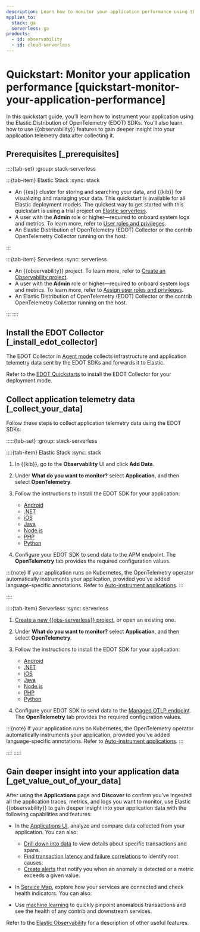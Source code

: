```yaml
---
description: Learn how to monitor your application performance using the Elastic Distribution of OpenTelemetry (EDOT) SDKs and Elastic APM.
applies_to:
  stack: ga
  serverless: ga
products:
  - id: observability
  - id: cloud-serverless
---
```


# Quickstart: Monitor your application performance [quickstart-monitor-your-application-performance]

In this quickstart guide, you’ll learn how to instrument your application using the Elastic Distribution of OpenTelemetry (EDOT) SDKs. You’ll also learn how to use {{observability}} features to gain deeper insight into your application telemetry data after collecting it.

## Prerequisites [_prerequisites]

::::{tab-set}
:group: stack-serverless

:::{tab-item} Elastic Stack
:sync: stack

* An {{es}} cluster for storing and searching your data, and {{kib}} for visualizing and managing your data. This quickstart is available for all Elastic deployment models. The quickest way to get started with this quickstart is using a trial project on [Elastic serverless](/solutions/observability/get-started.md).
* A user with the **Admin** role or higher—required to onboard system logs and metrics. To learn more, refer to [User roles and privileges](/deploy-manage/users-roles/cloud-organization/user-roles.md).
* An Elastic Distribution of OpenTelemetry (EDOT) Collector or the contrib OpenTelemetry Collector running on the host.

:::

:::{tab-item} Serverless
:sync: serverless

* An {{observability}} project. To learn more, refer to [Create an Observability project](/solutions/observability/get-started.md).
* A user with the **Admin** role or higher—required to onboard system logs and metrics. To learn more, refer to [Assign user roles and privileges](/deploy-manage/users-roles/cloud-organization/user-roles.md#general-assign-user-roles).
* An Elastic Distribution of OpenTelemetry (EDOT) Collector or the contrib OpenTelemetry Collector running on the host.

:::
::::

## Install the EDOT Collector [_install_edot_collector]

The EDOT Collector in [Agent mode](opentelemetry://reference/edot-collector/modes.md#edot-collector-as-agent) collects infrastructure and application telemetry data sent by the EDOT SDKs and forwards it to Elastic.

Refer to the [EDOT Quickstarts](opentelemetry://reference/quickstart/index.md) to install the EDOT Collector for your deployment mode.

## Collect application telemetry data [_collect_your_data]

Follow these steps to collect application telemetry data using the EDOT SDKs:

:::::{tab-set}
:group: stack-serverless

::::{tab-item} Elastic Stack
:sync: stack

1. In {{kib}}, go to the **Observability** UI and click **Add Data**.
2. Under **What do you want to monitor?** select **Application**, and then select **OpenTelemetry**.
3. Follow the instructions to install the EDOT SDK for your application:

   - [Android](opentelemetry://reference/edot-sdks/android/index.md)
   - [.NET](opentelemetry://reference/edot-sdks/dotnet/setup/index.md)
   - [iOS](opentelemetry://reference/edot-sdks/ios/index.md)
   - [Java](opentelemetry://reference/edot-sdks/java/setup/index.md)
   - [Node.js](opentelemetry://reference/edot-sdks/nodejs/setup/index.md)
   - [PHP](opentelemetry://reference/edot-sdks/php/setup/index.md)
   - [Python](opentelemetry://reference/edot-sdks/python/setup/index.md)
4. Configure your EDOT SDK to send data to the APM endpoint. The **OpenTelemetry** tab provides the required configuration values.

:::{note}
If your application runs on Kubernetes, the OpenTelemetry operator automatically instruments your application, provided you've added language-specific annotations. Refer to [Auto-instrument applications](opentelemetry://reference/quickstart/self-managed/k8s.md).
:::

::::

::::{tab-item} Serverless
:sync: serverless

1. [Create a new {{obs-serverless}} project](/solutions/observability/get-started.md), or open an existing one.
2. Under **What do you want to monitor?** select **Application**, and then select **OpenTelemetry**.
3. Follow the instructions to install the EDOT SDK for your application:

   - [Android](opentelemetry://reference/edot-sdks/android/index.md)
   - [.NET](opentelemetry://reference/edot-sdks/dotnet/setup/index.md)
   - [iOS](opentelemetry://reference/edot-sdks/ios/index.md)
   - [Java](opentelemetry://reference/edot-sdks/java/setup/index.md)
   - [Node.js](opentelemetry://reference/edot-sdks/nodejs/setup/index.md)
   - [PHP](opentelemetry://reference/edot-sdks/php/setup/index.md)
   - [Python](opentelemetry://reference/edot-sdks/python/setup/index.md)
4. Configure your EDOT SDK to send data to the [Managed OTLP endpoint](opentelemetry://reference/motlp.md). The **OpenTelemetry** tab provides the required configuration values.

:::{note}
If your application runs on Kubernetes, the OpenTelemetry operator automatically instruments your application, provided you've added language-specific annotations. Refer to [Auto-instrument applications](opentelemetry://reference/quickstart/serverless/k8s.md).
:::

::::
:::::

## Gain deeper insight into your application data  [_get_value_out_of_your_data]

After using the **Applications** page and **Discover** to confirm you’ve ingested all the application traces, metrics, and logs you want to monitor, use Elastic {{observability}} to gain deeper insight into your application data with the following capabilities and features:

* In the [Applications UI](/solutions/observability/apm/view-analyze-data.md), analyze and compare data collected from your application. You can also:

    * [Drill down into data](/solutions/observability/apm/drill-down-into-data.md) to view details about specific transactions and spans.
    * [Find transaction latency and failure correlations](/solutions/observability/apm/find-transaction-latency-failure-correlations.md) to identify root causes.
    * [Create alerts](/solutions/observability/apm/create-apm-rules-alerts.md) that notify you when an anomaly is detected or a metric exceeds a given value.

* In [Service Map](/solutions/observability/apm/service-map.md), explore how your services are connected and check health indicators. You can also:

* Use [machine learning](/solutions/observability/apm/machine-learning.md) to quickly pinpoint anomalous transactions and see the health of any contrib and downstream services.

Refer to the [Elastic Observability](/solutions/observability.md) for a description of other useful features.

